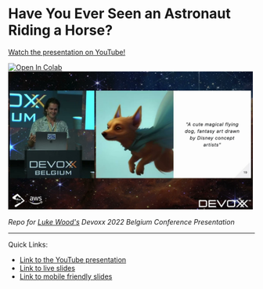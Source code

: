 # Have You Ever Seen an Astronaut Riding a Horse?  

[Watch the presentation on YouTube!](https://youtube.com/watch?v=KaR51-pwzlU)

<a target="_blank" href="https://colab.research.google.com/github/LukeWood/devoxx/blob/master/notebooks/basic_demo.ipynb">
  <img src="https://colab.research.google.com/assets/colab-badge.svg" alt="Open In Colab"/>
</a>

<img src="media/devoxx.jpg" width=500>

_Repo for [Luke Wood's](https://lukewood.xyz) Devoxx 2022 Belgium Conference Presentation_

---

Quick Links:

- [Link to the YouTube presentation](https://youtube.com/watch?v=KaR51-pwzlU)
- [Link to live slides](https://lukewood.github.io/devoxx)
- [Link to mobile friendly slides](https://lukewood.github.io/devoxx/index.pdf)

